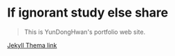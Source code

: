 # If ignorant study else share <!-- omit in toc -->

> This is YunDongHwan's portfolio web site.

[Jekyll Thema link](https://github.com/longpdo/neumorphism)
